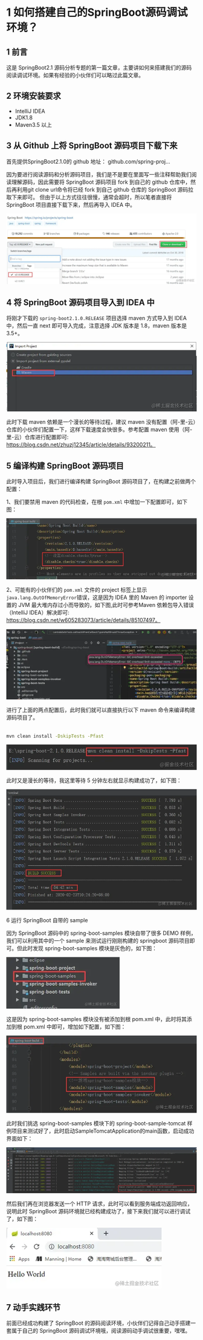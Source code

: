 # 1 如何搭建自己的SpringBoot源码调试环境？

## 1 前言

这是 SpringBoot2.1 源码分析专题的第一篇文章，主要讲如何来搭建我们的源码阅读调试环境。如果有经验的小伙伴们可以略过此篇文章。

## 2 环境安装要求

- IntelliJ IDEA
- JDK1.8
- Maven3.5 以上

## 3 从 Github 上将 SpringBoot 源码项目下载下来

首先提供SpringBoot2.1.0的 github 地址： github.com/spring-proj…

因为要进行阅读源码和分析源码项目，我们是不是要在里面写一些注释帮助我们阅读理解源码，因此需要将 SpringBoot 源码项目 fork 到自己的 github 仓库中，然后再利用git clone url命令将已经 fork 到自己 github 仓库的 SpringBoot 源码拉取下来即可。 但由于以上方式往往很慢，通常会超时，所以笔者直接将 SpringBoot 项目直接下载下来，然后再导入 IDEA 中。

![img.png](imgs/04img.png)

## 4 将 SpringBoot 源码项目导入到 IDEA 中

将刚才下载的 `spring-boot2.1.0.RELEASE` 项目选择 maven 方式导入到 IDEA 中，然后一直 next 即可导入完成，注意选择 JDK 版本是 1.8，maven 版本是 3.5+。

![img_1.png](imgs/04img_1.png)

此时下载 maven 依赖是一个漫长的等待过程，建议 maven 没有配置（阿-里-云）仓库的小伙伴们配置一下，这样下载速度会快很多。参考配置 maven 使用（阿-里-云）仓库进行配置即可: https://blog.csdn.net/zhuzj12345/article/details/93200211。

## 5 编译构建 SpringBoot 源码项目

此时导入项目后，我们进行编译构建 SpringBoot 源码项目了，在构建之前做两个配置：

1、我们要禁用 maven 的代码检查，在根 `pom.xml` 中增加一下配置即可，如下图：

![img_2.png](imgs/04img_2.png)

2、可能有的小伙伴们的 `pom.xml` 文件的 project 标签上显示`java.lang.OutOfMemoryError`错误，这是因为 IDEA 里的 Maven 的 importer 设置的 JVM 最大堆内存过小而导致的，如下图,此时可参考Maven 依赖包导入错误（IntelliJ IDEA）解决即可: https://blog.csdn.net/w605283073/article/details/85107497。

![img_3.png](imgs/04img_3.png)

进行了上面的两点配置后，此时我们就可以直接执行以下 maven 命令来编译构建源码项目了。

```bash

mvn clean install -DskipTests -Pfast
```

![img_15.png](imgs/04img_15.png)

此时又是漫长的等待，我这里等待 5 分钟左右就显示构建成功了，如下图：

![img_16.png](imgs/04img_16.png)

6 运行 SpringBoot 自带的 sample

因为 SpringBoot 源码中的 spring-boot-samples 模块自带了很多 DEMO 样例，我们可以利用其中的一个 sample 来测试运行刚刚构建的 springboot 源码项目即可。但此时发现 spring-boot-samples 模块是灰色的，如下图：

![img_17.png](imgs/04img_17.png)

这是因为 spring-boot-samples 模块没有被添加到根 pom.xml 中，此时将其添加到根 pom.xml 中即可，增加如下配置，如下图：

![img_18.png](imgs/04img_18.png)

此时我们挑选 spring-boot-samples 模块下的 spring-boot-sample-tomcat 样例项目来测试好了，此时启动SampleTomcatApplication的main函数，启动成功界面如下：

![img_19.png](imgs/04img_19.png)

然后我们再在浏览器发送一个 HTTP 请求，此时可以看到服务端成功返回响应，说明此时 SpringBoot 源码环境就已经构建成功了，接下来我们就可以进行调试了，如下图：

![img_20.png](imgs/04img_20.png)

## 7 动手实践环节

前面已经成功构建了 SpringBoot 的源码阅读环境，小伙伴们记得自己动手搭建一套属于自己的 SpringBoot 源码调试环境哦，阅读源码动手调试很重要，嘿嘿。